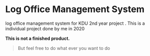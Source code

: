 # Log Office Management System
log office management system for KDU 2nd year project . This is a individual project done by me in 2020

**This is not a finished product.**

> But feel free to do what ever you want to do

